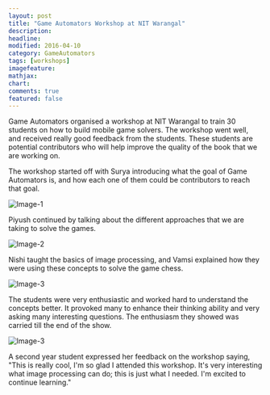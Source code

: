 ```yaml
---
layout: post
title: "Game Automators Workshop at NIT Warangal"
description: 
headline: 
modified: 2016-04-10
category: GameAutomators
tags: [workshops]
imagefeature: 
mathjax: 
chart: 
comments: true
featured: false
---
```


Game Automators organised a workshop at NIT Warangal to train 30 students on how to build mobile game solvers. The workshop went well, and received really good feedback from the students. These students are potential contributors who will help improve the quality of the book that we are working on.

The workshop started off with Surya introducing what the goal of Game Automators is, and how each one of them could be contributors to reach that goal. 

![Image-1](/blog/images/blog/workshop-1.jpg)

Piyush continued by talking about the different approaches that we are taking to solve the games. 

![Image-2](/blog/images/blog/workshop-4.jpg)

Nishi taught the basics of image processing, and Vamsi explained how they were using these concepts to solve the game chess.

![Image-3](/blog/images/blog/workshop-5.jpg)

The students were very enthusiastic and worked hard to understand the concepts better. It provoked many to enhance their thinking ability and very asking many interesting questions. The enthusiasm they showed was carried till the end of the show.

![Image-3](/blog/images/blog/workshop-2.jpg)

A second year student expressed her feedback on the workshop saying, "This is really cool, I'm so glad I attended this workshop. It's very interesting what image processing can do; this is just what I needed. I'm excited to continue learning."